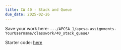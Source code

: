 ```yaml
---
title: CW 40 - Stack and Queue
due_date: 2025-02-26
---
```



Save your work here: `.../APCSA_1/apcsa-assignments-YourUsername/classwork/40_stack_queue/`

Starter code: [here](`https://github.com/novillo-cs/apcsa_material/tree/main/classwork/32_stack_queue`)

